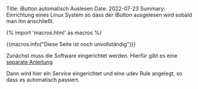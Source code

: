 Title: iButton automatisch Auslesen
Date: 2022-07-23
Summary: Einrichtung eines Linux System so dass der iButton ausgelesen wird sobald man ihn anschließt.

{% import 'macros.html' as macros %}

{{macros.info("Diese Seite ist noch unvollständig")}}

Zunächst muss die Software eingerichtet werden. Hierfür gibt es eine [separate Anleitung]({filename}ibuttonreader-einrichten.md)

Dann wird hier ein Service eingerichtet und eine udev Rule angelegt, so dass es automatisch passiert.

